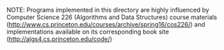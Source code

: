 NOTE:
Programs implemented in this directory are highly influenced by Computer Science 226 (Algorithms and Data Structures) course materials (http://www.cs.princeton.edu/courses/archive/spring16/cos226/) and implementations available on its corresponding book site (http://algs4.cs.princeton.edu/code/)
